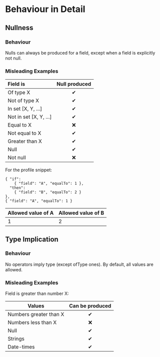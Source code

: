 # Behaviour in Detail
## Nullness
### Behaviour
Nulls can always be produced for a field, except when a field is explicitly not null. 

### Misleading Examples
|Field is               |Null produced|
|:----------------------|:-----------:|
|Of type X              | ✔ |
|Not of type X          | ✔ |
|In set [X, Y, ...]     | ✔ |
|Not in set [X, Y, ...] | ✔ |
|Equal to X             | ❌ |
|Not equal to X         | ✔ |
|Greater than X         | ✔ |
|Null                   | ✔ |
|Not null               | ❌ |

For the profile snippet:
```
{ "if":
    { "field": "A", "equalTo": 1 },
  "then":
    { "field": "B", "equalTo": 2 }
},
{ "field": "A", "equalTo": 1 }
```

|Allowed value of A|Allowed value of B|
|------------------|------------------|
|1                 |2                 |

## Type Implication
### Behaviour
No operators imply type (except ofType ones). By default, all values are allowed.

### Misleading Examples
Field is greater than number X:

|Values                |Can be produced|
|----------------------|:-------------:|
|Numbers greater than X|✔ |
|Numbers less than X   |❌ |
|Null                  |✔ |
|Strings               |✔ |
|Date-times            |✔ |
